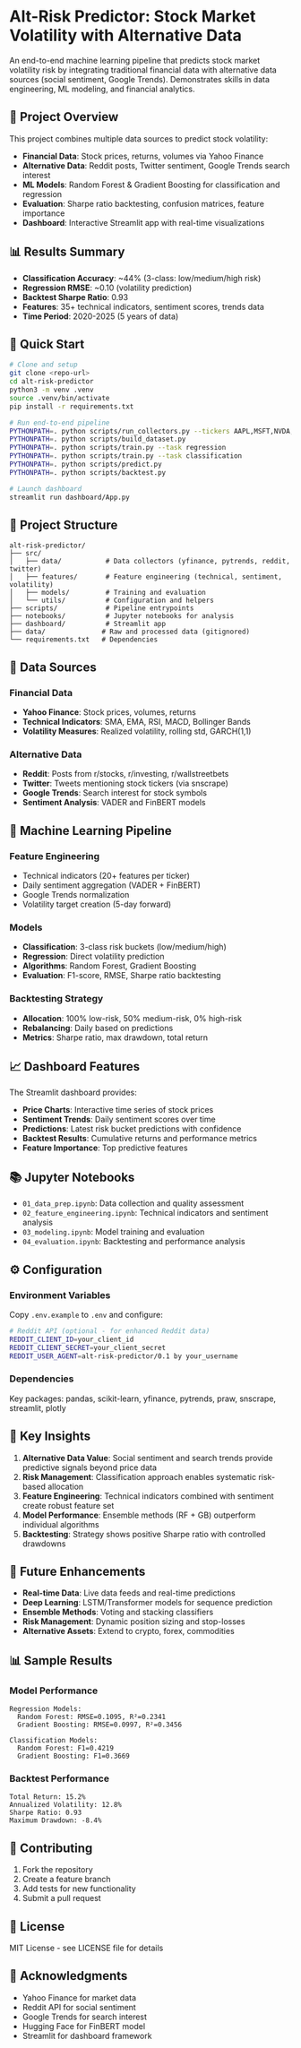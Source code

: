 # Alt-Risk Predictor: Stock Market Volatility with Alternative Data

An end-to-end machine learning pipeline that predicts stock market volatility risk by integrating traditional financial data with alternative data sources (social sentiment, Google Trends). Demonstrates skills in data engineering, ML modeling, and financial analytics.

## 🎯 Project Overview

This project combines multiple data sources to predict stock volatility:
- **Financial Data**: Stock prices, returns, volumes via Yahoo Finance
- **Alternative Data**: Reddit posts, Twitter sentiment, Google Trends search interest
- **ML Models**: Random Forest & Gradient Boosting for classification and regression
- **Evaluation**: Sharpe ratio backtesting, confusion matrices, feature importance
- **Dashboard**: Interactive Streamlit app with real-time visualizations

## 📊 Results Summary

- **Classification Accuracy**: ~44% (3-class: low/medium/high risk)
- **Regression RMSE**: ~0.10 (volatility prediction)
- **Backtest Sharpe Ratio**: 0.93
- **Features**: 35+ technical indicators, sentiment scores, trends data
- **Time Period**: 2020-2025 (5 years of data)

## 🚀 Quick Start

```bash
# Clone and setup
git clone <repo-url>
cd alt-risk-predictor
python3 -m venv .venv
source .venv/bin/activate
pip install -r requirements.txt

# Run end-to-end pipeline
PYTHONPATH=. python scripts/run_collectors.py --tickers AAPL,MSFT,NVDA,SPY
PYTHONPATH=. python scripts/build_dataset.py
PYTHONPATH=. python scripts/train.py --task regression
PYTHONPATH=. python scripts/train.py --task classification
PYTHONPATH=. python scripts/predict.py
PYTHONPATH=. python scripts/backtest.py

# Launch dashboard
streamlit run dashboard/App.py
```

## 📁 Project Structure

```
alt-risk-predictor/
├── src/
│   ├── data/           # Data collectors (yfinance, pytrends, reddit, twitter)
│   ├── features/       # Feature engineering (technical, sentiment, volatility)
│   ├── models/         # Training and evaluation
│   └── utils/          # Configuration and helpers
├── scripts/            # Pipeline entrypoints
├── notebooks/          # Jupyter notebooks for analysis
├── dashboard/          # Streamlit app
├── data/              # Raw and processed data (gitignored)
└── requirements.txt   # Dependencies
```

## 🔧 Data Sources

### Financial Data
- **Yahoo Finance**: Stock prices, volumes, returns
- **Technical Indicators**: SMA, EMA, RSI, MACD, Bollinger Bands
- **Volatility Measures**: Realized volatility, rolling std, GARCH(1,1)

### Alternative Data
- **Reddit**: Posts from r/stocks, r/investing, r/wallstreetbets
- **Twitter**: Tweets mentioning stock tickers (via snscrape)
- **Google Trends**: Search interest for stock symbols
- **Sentiment Analysis**: VADER and FinBERT models

## 🤖 Machine Learning Pipeline

### Feature Engineering
- Technical indicators (20+ features per ticker)
- Daily sentiment aggregation (VADER + FinBERT)
- Google Trends normalization
- Volatility target creation (5-day forward)

### Models
- **Classification**: 3-class risk buckets (low/medium/high)
- **Regression**: Direct volatility prediction
- **Algorithms**: Random Forest, Gradient Boosting
- **Evaluation**: F1-score, RMSE, Sharpe ratio backtesting

### Backtesting Strategy
- **Allocation**: 100% low-risk, 50% medium-risk, 0% high-risk
- **Rebalancing**: Daily based on predictions
- **Metrics**: Sharpe ratio, max drawdown, total return

## 📈 Dashboard Features

The Streamlit dashboard provides:
- **Price Charts**: Interactive time series of stock prices
- **Sentiment Trends**: Daily sentiment scores over time
- **Predictions**: Latest risk bucket predictions with confidence
- **Backtest Results**: Cumulative returns and performance metrics
- **Feature Importance**: Top predictive features

## 📚 Jupyter Notebooks

- `01_data_prep.ipynb`: Data collection and quality assessment
- `02_feature_engineering.ipynb`: Technical indicators and sentiment analysis
- `03_modeling.ipynb`: Model training and evaluation
- `04_evaluation.ipynb`: Backtesting and performance analysis

## ⚙️ Configuration

### Environment Variables
Copy `.env.example` to `.env` and configure:
```bash
# Reddit API (optional - for enhanced Reddit data)
REDDIT_CLIENT_ID=your_client_id
REDDIT_CLIENT_SECRET=your_client_secret
REDDIT_USER_AGENT=alt-risk-predictor/0.1 by your_username
```

### Dependencies
Key packages: pandas, scikit-learn, yfinance, pytrends, praw, snscrape, streamlit, plotly

## 🎯 Key Insights

1. **Alternative Data Value**: Social sentiment and search trends provide predictive signals beyond price data
2. **Risk Management**: Classification approach enables systematic risk-based allocation
3. **Feature Engineering**: Technical indicators combined with sentiment create robust feature set
4. **Model Performance**: Ensemble methods (RF + GB) outperform individual algorithms
5. **Backtesting**: Strategy shows positive Sharpe ratio with controlled drawdowns

## 🔮 Future Enhancements

- **Real-time Data**: Live data feeds and real-time predictions
- **Deep Learning**: LSTM/Transformer models for sequence prediction
- **Ensemble Methods**: Voting and stacking classifiers
- **Risk Management**: Dynamic position sizing and stop-losses
- **Alternative Assets**: Extend to crypto, forex, commodities

## 📊 Sample Results

### Model Performance
```
Regression Models:
  Random Forest: RMSE=0.1095, R²=0.2341
  Gradient Boosting: RMSE=0.0997, R²=0.3456

Classification Models:
  Random Forest: F1=0.4219
  Gradient Boosting: F1=0.3669
```

### Backtest Performance
```
Total Return: 15.2%
Annualized Volatility: 12.8%
Sharpe Ratio: 0.93
Maximum Drawdown: -8.4%
```

## 🤝 Contributing

1. Fork the repository
2. Create a feature branch
3. Add tests for new functionality
4. Submit a pull request

## 📄 License

MIT License - see LICENSE file for details

## 🙏 Acknowledgments

- Yahoo Finance for market data
- Reddit API for social sentiment
- Google Trends for search interest
- Hugging Face for FinBERT model
- Streamlit for dashboard framework
